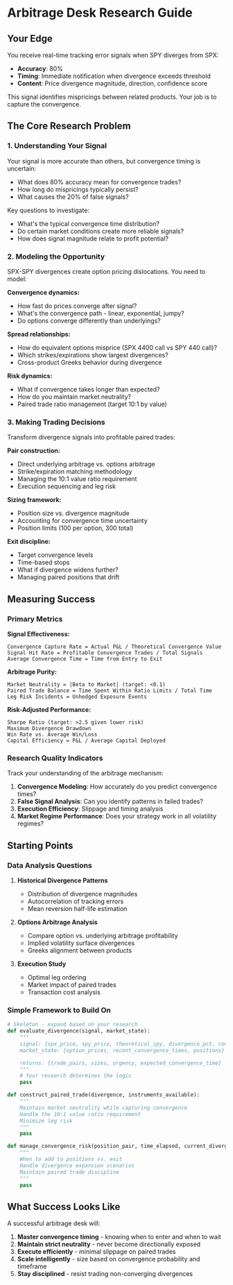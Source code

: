 # Arbitrage Desk Research Guide

## Your Edge

You receive real-time tracking error signals when SPY diverges from SPX:
- **Accuracy**: 80%
- **Timing**: Immediate notification when divergence exceeds threshold
- **Content**: Price divergence magnitude, direction, confidence score

This signal identifies mispricings between related products. Your job is to capture the convergence.

## The Core Research Problem

### 1. Understanding Your Signal

Your signal is more accurate than others, but convergence timing is uncertain:

- What does 80% accuracy mean for convergence trades?
- How long do mispricings typically persist?
- What causes the 20% of false signals?

Key questions to investigate:
- What's the typical convergence time distribution?
- Do certain market conditions create more reliable signals?
- How does signal magnitude relate to profit potential?

### 2. Modeling the Opportunity

SPX-SPY divergences create option pricing dislocations. You need to model:

**Convergence dynamics:**
- How fast do prices converge after signal?
- What's the convergence path - linear, exponential, jumpy?
- Do options converge differently than underlyings?

**Spread relationships:**
- How do equivalent options misprice (SPX 4400 call vs SPY 440 call)?
- Which strikes/expirations show largest divergences?
- Cross-product Greeks behavior during divergence

**Risk dynamics:**
- What if convergence takes longer than expected?
- How do you maintain market neutrality?
- Paired trade ratio management (target 10:1 by value)

### 3. Making Trading Decisions

Transform divergence signals into profitable paired trades:

**Pair construction:**
- Direct underlying arbitrage vs. options arbitrage
- Strike/expiration matching methodology
- Managing the 10:1 value ratio requirement
- Execution sequencing and leg risk

**Sizing framework:**
- Position size vs. divergence magnitude
- Accounting for convergence time uncertainty
- Position limits (100 per option, 300 total)

**Exit discipline:**
- Target convergence levels
- Time-based stops
- What if divergence widens further?
- Managing paired positions that drift

## Measuring Success

### Primary Metrics

**Signal Effectiveness:**
```
Convergence Capture Rate = Actual P&L / Theoretical Convergence Value
Signal Hit Rate = Profitable Convergence Trades / Total Signals
Average Convergence Time = Time from Entry to Exit
```

**Arbitrage Purity:**
```
Market Neutrality = |Beta to Market| (target: <0.1)
Paired Trade Balance = Time Spent Within Ratio Limits / Total Time
Leg Risk Incidents = Unhedged Exposure Events
```

**Risk-Adjusted Performance:**
```
Sharpe Ratio (target: >2.5 given lower risk)
Maximum Divergence Drawdown
Win Rate vs. Average Win/Loss
Capital Efficiency = P&L / Average Capital Deployed
```

### Research Quality Indicators

Track your understanding of the arbitrage mechanism:

1. **Convergence Modeling**: How accurately do you predict convergence times?
2. **False Signal Analysis**: Can you identify patterns in failed trades?
3. **Execution Efficiency**: Slippage and timing analysis
4. **Market Regime Performance**: Does your strategy work in all volatility regimes?

## Starting Points

### Data Analysis Questions

1. **Historical Divergence Patterns**
   - Distribution of divergence magnitudes
   - Autocorrelation of tracking errors
   - Mean reversion half-life estimation

2. **Options Arbitrage Analysis**
   - Compare option vs. underlying arbitrage profitability
   - Implied volatility surface divergences
   - Greeks alignment between products

3. **Execution Study**
   - Optimal leg ordering
   - Market impact of paired trades
   - Transaction cost analysis

### Simple Framework to Build On

```python
# Skeleton - expand based on your research
def evaluate_divergence(signal, market_state):
    """
    signal: {spx_price, spy_price, theoretical_spy, divergence_pct, confidence}
    market_state: {option_prices, recent_convergence_times, positions}

    returns: {trade_pairs, sizes, urgency, expected_convergence_time}
    """
    # Your research determines the logic
    pass

def construct_paired_trade(divergence, instruments_available):
    """
    Maintain market neutrality while capturing convergence
    Handle the 10:1 value ratio requirement
    Minimize leg risk
    """
    pass

def manage_convergence_risk(position_pair, time_elapsed, current_divergence):
    """
    When to add to positions vs. exit
    Handle divergence expansion scenarios
    Maintain paired trade discipline
    """
    pass
```

## What Success Looks Like

A successful arbitrage desk will:

1. **Master convergence timing** - knowing when to enter and when to wait
2. **Maintain strict neutrality** - never become directionally exposed
3. **Execute efficiently** - minimal slippage on paired trades
4. **Scale intelligently** - size based on convergence probability and timeframe
5. **Stay disciplined** - resist trading non-converging divergences
